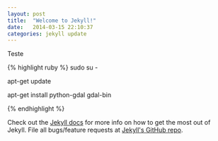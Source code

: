 ```yaml
---
layout: post
title:  "Welcome to Jekyll!"
date:   2014-03-15 22:10:37
categories: jekyll update
---
```


Teste

{% highlight ruby %}
sudo su -

apt-get update

apt-get install python-gdal gdal-bin

{% endhighlight %}

Check out the [Jekyll docs][jekyll] for more info on how to get the most out of Jekyll. File all bugs/feature requests at [Jekyll's GitHub repo][jekyll-gh].

[jekyll-gh]: https://github.com/mojombo/jekyll
[jekyll]:    http://jekyllrb.com
